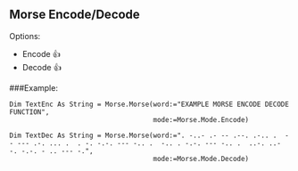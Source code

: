 
## Morse Encode/Decode

 Options:

 * Encode :+1:
 * Decode :+1:

 

###Example:
```vbnet
Dim TextEnc As String = Morse.Morse(word:="EXAMPLE MORSE ENCODE DECODE FUNCTION",
                                    mode:=Morse.Mode.Encode)

Dim TextDec As String = Morse.Morse(word:=". -..- .- -- .--. .-.. .  -- --- .-. ... .  . -. -.-. --- -.. .  -.. . -.-. --- -.. .  ..-. ..- -. -.-. - .. --- -.",
                                    mode:=Morse.Mode.Decode)

```
